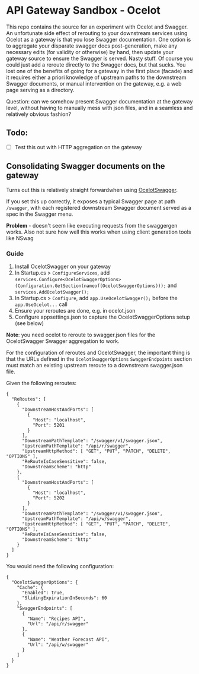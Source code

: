 # API Gateway Sandbox - Ocelot

This repo contains the source for an experiment with Ocelot and Swagger. An unfortunate side effect of rerouting to your downstream services using Ocelot as a gateway
is that you lose Swagger documentation. One option is to aggregate your disparate swagger docs post-generation, make any necessary edits (for validity or otherwise) by
hand, then update your gateway source to ensure the Swagger is served. Nasty stuff. Of course you could just add a reroute directly to the Swagger docs, but that sucks.
You lost one of the benefits of going for a gateway in the first place (facade) and it requires either a priori knowledge of upstream paths to the downstream Swagger
documents, or manual intervention on the gateway, e.g. a web page serving as a directory. 

Question: can we somehow present Swagger documentation at the gateway level, without having to manually mess with json files, and in a seamless and relatively obvious fashion?

## Todo:

* [ ] Test this out with HTTP aggregation on the gateway

## Consolidating Swagger documents on the gateway

Turns out this is relatively straight forwardwhen using [OcelotSwagger](https://github.com/Rwing/OcelotSwagger).

If you set this up correctly, it exposes a typical Swagger page at path `/swagger`, with each registered downstream Swagger document served as a spec in the Swagger menu.

**Problem** - doesn't seem like executing requests from the swaggergen works. Also not sure how well this works when using client generation tools like NSwag

### Guide

1. Install OcelotSwagger on your gateway
2. In Startup.cs > `ConfigureServices`, add `services.Configure<OcelotSwaggerOptions>(Configuration.GetSection(nameof(OcelotSwaggerOptions)));` and `services.AddOcelotSwagger();`
3. In Startup.cs > `Configure`, add `app.UseOcelotSwagger();` before the `app.UseOcelot...` call
4. Ensure your reroutes are done, e.g. in ocelot.json
4. Configure appsettings.json to capture the OcelotSwaggerOptions setup (see below)

**Note**: you need ocelot to reroute to swagger.json files for the OcelotSwagger Swagger aggregation to work.

For the configuration of reroutes and OcelotSwagger, the important thing is that the URLs defined in the `OcelotSwaggerOptions` `SwaggerEndpoints` section must match an existing 
upstream reroute to a downstream swagger.json file.

Given the following reroutes:

````
{
  "ReRoutes": [
    {
      "DownstreamHostAndPorts": [
        {
          "Host": "localhost",
          "Port": 5201
        }
      ],
      "DownstreamPathTemplate": "/swagger/v1/swagger.json",
      "UpstreamPathTemplate": "/api/r/swagger",
      "UpstreamHttpMethod": [ "GET", "PUT", "PATCH", "DELETE", "OPTIONS" ],
      "ReRouteIsCaseSensitive": false,
      "DownstreamScheme": "http"
    },
    {
      "DownstreamHostAndPorts": [
        {
          "Host": "localhost",
          "Port": 5202
        }
      ],
      "DownstreamPathTemplate": "/swagger/v1/swagger.json",
      "UpstreamPathTemplate": "/api/w/swagger",
      "UpstreamHttpMethod": [ "GET", "PUT", "PATCH", "DELETE", "OPTIONS" ],
      "ReRouteIsCaseSensitive": false,
      "DownstreamScheme": "http"
    }
  ]
}
````

You would need the following configuration:

````
{
  "OcelotSwaggerOptions": {
    "Cache": {
      "Enabled": true,
      "SlidingExpirationInSeconds": 60
    },
    "SwaggerEndpoints": [
      {
        "Name": "Recipes API",
        "Url": "/api/r/swagger"
      },
      {
        "Name": "Weather Forecast API",
        "Url": "/api/w/swagger"
      }
    ]
  }
}
````
